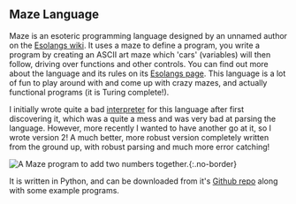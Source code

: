 Maze Language
-------------

Maze is an esoteric programming language designed by an unnamed author on the [Esolangs wiki](http://esolangs.org). It uses a maze to define a program, you write a program by creating an ASCII art maze which 'cars' (variables) will then follow, driving over functions and other controls. You can find out more about the language and its rules on its [Esolangs page](http://esolangs.org/wiki/Maze). This language is a lot of fun to play around with and come up with crazy mazes, and actually functional programs (it is Turing complete!).

I initially wrote quite a bad [interpreter](http://github.com/olls/maze_interpreter.git) for this language after first discovering it, which was a quite a mess and was very bad at parsing the language. However, more recently I wanted to have another go at it, so I wrote version 2! A much better, more robust version completely written from the ground up, with robust parsing and much more error catching!

![A Maze program to add two numbers together.](/~olls/readme-imgs/maze-interpreter/fibonacci.png){:.no-border}

It is written in Python, and can be downloaded from it's [Github repo](http://github.com/olls/maze-interpreter-v2) along with some example programs.
